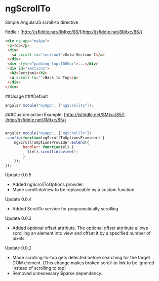 ngScrollTo
==========

Simple AngularJS scroll-to directive

fiddle : [http://jsfiddle.net/8Mtxc/86/](http://jsfiddle.net/8Mtxc/86/)

``` html
<div ng-app="myApp">
 <p>Top</p>
 <div>
   <a scroll-to="section1">Goto Section 1</a>
 </div>
 <div style="padding-top:1000px">...</div>
 <div id="section1">
  <h2>Section1</h2>
  <a scroll-to="">Back to Top</a>
 </div>
</div>
```


##Usage
###Default

``` javascript
angular.module("myApp", ["ngScrollTo"]);
```
###Custom action
Example: [http://jsfiddle.net/8Mtxc/85/](http://jsfiddle.net/8Mtxc/85/)
``` javascript

angular.module("myApp", ["ngScrollTo"])
.config(function(ngScrollToOptionsProvider) {
    ngScrollToOptionsProvider.extend({
        handler: function(el) {
          $(el).scrollintoview();
        }
    });
});

```
Update 0.0.5
* Added ngScrollToOptions provider.
* Made scrollIntoView to be replaceable by a custom function.

Update 0.0.4
* Added ScrollTo service for programatically scrolling.

Update 0.0.3
* Added optional offset attribute. The optional offset attribute allows scrolling an element into view and offset it by a specified number of pixels.

Update 0.0.2
* Made scrolling-to-top gets detected before searching for the target DOM element. (This change makes broken scroll-to link to be ignored instead of scrolling to top)
* Removed unnecessary $parse dependency.
